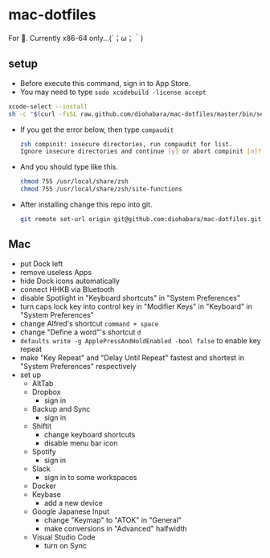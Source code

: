 # mac-dotfiles

For 🍎. Currently x86-64 only...(´；ω；｀)

## setup

- Before execute this command, sign in to App Store.
- You may need to type `sudo xcodebuild -license accept`

```sh
xcode-select --install
sh -c "$(curl -fsSL raw.github.com/diohabara/mac-dotfiles/master/bin/setup.sh)"
```

- If you get the error below, then type `compaudit`
  ```sh
  zsh compinit: insecure directories, run compaudit for list.
  Ignore insecure directories and continue [y] or abort compinit [n]?
  ```
- And you should type like this.
  ```sh
  chmod 755 /usr/local/share/zsh
  chmod 755 /usr/local/share/zsh/site-functions
  ```
- After installing change this repo into git.
  ```sh
  git remote set-url origin git@github.com:diohabara/mac-dotfiles.git
  ```

## Mac

- put Dock left
- remove useless Apps
- hide Dock icons automatically
- connect HHKB via Bluetooth
- disable Spotlight in "Keyboard shortcuts" in "System Preferences"
- turn caps lock key into control key in "Modifier Keys" in "Keyboard" in "System Preferences"
- change Alfred's shortcut `command + space`
- change "Define a word"'s shortcut `d`
- `defaults write -g ApplePressAndHoldEnabled -bool false` to enable key repeat
- make "Key Repeat" and "Delay Until Repeat" fastest and shortest in "System Preferences" respectively
- set up 
  - AltTab
  - Dropbox
    - sign in
  - Backup and Sync
    - sign in
  - Shiftit
    - change keyboard shortcuts
    - disable menu bar icon
  - Spotify
    - sign in
  - Slack
    - sign in to some workspaces
  - Docker
  - Keybase
    - add a new device
  - Google Japanese Input
    - change "Keymap" to "ATOK" in "General"
    - make conversions in "Advanced" halfwidth
  - Visual Studio Code
    - turn on Sync
